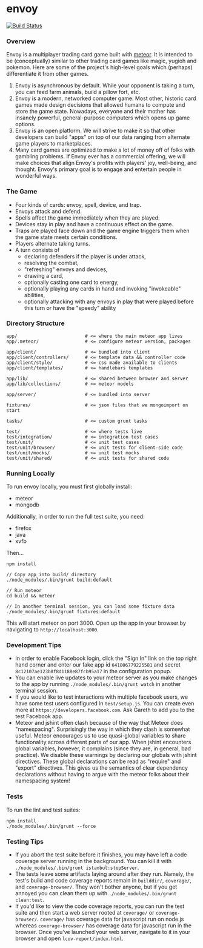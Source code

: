 envoy
=====

[![Build Status](https://circleci.com/gh/gaye/envoy.png?circle-token=e2943dcf3107f6e6f6396a052f79c7c1aba87299)](https://circleci.com/gh/gaye/envoy?circle-token=e2943dcf3107f6e6f6396a052f79c7c1aba87299)

### Overview

Envoy is a multiplayer trading card game built with [meteor](https://meteor.com). It is intended to be (conceptually) similar to other trading card games like magic, yugioh and pokemon. Here are some of the project's high-level goals which (perhaps) differentiate it from other games.

1. Envoy is asynchronous by default. While your opponent is taking a turn, you can feed farm animals, build a pillow fort, etc.
2. Envoy is a modern, networked computer game. Most other, historic card games made design decisions that allowed humans to compute and store the game state. Nowadays, everyone and their mother has insanely powerful, general-purpose computers which opens up game options.
3. Envoy is an open platform. We will strive to make it so that other developers can build "apps" on top of our data ranging from alternate game players to marketplaces.
4. Many card games are optimized to make a lot of money off of folks with gambling problems. If Envoy ever has a commercial offering, we will make choices that align Envoy's profits with players' joy, well-being, and thought. Envoy's primary goal is to engage and entertain people in wonderful ways.

### The Game

+ Four kinds of cards: envoy, spell, device, and trap.
+ Envoys attack and defend.
+ Spells affect the game immediately when they are played.
+ Devices stay in play and have a continuous effect on the game.
+ Traps are played face down and the game engine triggers them when the game state meets certain conditions.
+ Players alternate taking turns.
+ A turn consists of
  + declaring defenders if the player is under attack,
  + resolving the combat,
  + "refreshing" envoys and devices,
  + drawing a card,
  + optionally casting one card to energy,
  + optionally playing any cards in hand and invoking "invokeable" abilities,
  + optionally attacking with any envoys in play that were played before this turn or have the "speedy" ability

### Directory Structure

```
app/                         # <= where the main meteor app lives
app/.meteor/                 # <= configure meteor version, packages

app/client/                  # <= bundled into client
app/client/controllers/      # <= template data && controller code
app/client/style/            # <= css made available to clients
app/client/templates/        # <= handlebars templates

app/lib/                     # <= shared between browser and server
app/lib/collections/         # <= meteor models

app/server/                  # <= bundled into server

fixtures/                    # <= json files that we mongoimport on start

tasks/                       # <= custom grunt tasks

test/                        # <= where tests live
test/integration/            # <= integration test cases
test/unit/                   # <= unit test cases
test/unit/browser/           # <= unit tests for client-side code
test/unit/mocks/             # <= unit test mocks
test/unit/shared/            # <= unit tests for shared code
```

### Running Locally

To run envoy locally, you must first globally install:

+ meteor
+ mongodb

Additionally, in order to run the full test suite, you need:

+ firefox
+ java
+ xvfb

Then...

```
npm install

// Copy app into build/ directory
./node_modules/.bin/grunt build:default

// Run meteor
cd build && meteor

// In another terminal session, you can load some fixture data
./node_modules/.bin/grunt fixtures:default
```

This will start meteor on port 3000. Open up the app in your browser by navigating to `http://localhost:3000`.

### Development Tips

+ In order to enable Facebook login, click the "Sign In" link on the top right hand corner and enter our fake app id `641806779225581` and secret `8c12107ae123b8f8d1188e87fcb95a17` in the configuration popup.
+ You can enable live updates to your meteor server as you make changes to the app by running `./node_modules/.bin/grunt watch` in another terminal session.
+ If you would like to test interactions with multiple facebook users, we have some test users configured in `test/setup.js`. You can create even more at `https://developers.facebook.com`. Ask Gareth to add you to the test Facebook app.
+ Meteor and jshint often clash because of the way that Meteor does "namespacing". Surprisingly the way in which they clash is somewhat useful. Meteor encourages us to use quasi-global variables to share functionality across different parts of our app. When jshint encounters global variables, however, it complains (since they are, in general, bad practice). We disable these warnings by declaring our globals with jshint directives. These global declarations can be read as "require" and "export" directives. This gives us the semantics of clear dependency declarations without having to argue with the meteor folks about their namespacing system!

### Tests

To run the lint and test suites:

```
npm install
./node_modules/.bin/grunt --force
```

### Testing Tips

+ If you abort the test suite before it finishes, you may have left a code coverage server running in the background. You can kill it with `./node_modules/.bin/grunt istanbul:stopServer`.
+ The tests leave some artifacts laying around after they run. Namely, the test's build and code coverage reports remain in `builddir/`, `coverage/`, and `coverage-browser/`. They won't bother anyone, but if you get annoyed you can clean them up with `./node_modules/.bin/grunt clean:test`.
+ If you'd like to view the code coverage reports, you can run the test suite and then start a web server rooted at `coverage/` or `coverage-browser/`. `coverage/` has coverage data for javascript run on node.js whereas `coverage-browser/` has coverage data for javascript run in the browser. Once you've launched your web server, navigate to it in your browser and open `lcov-report/index.html`.
